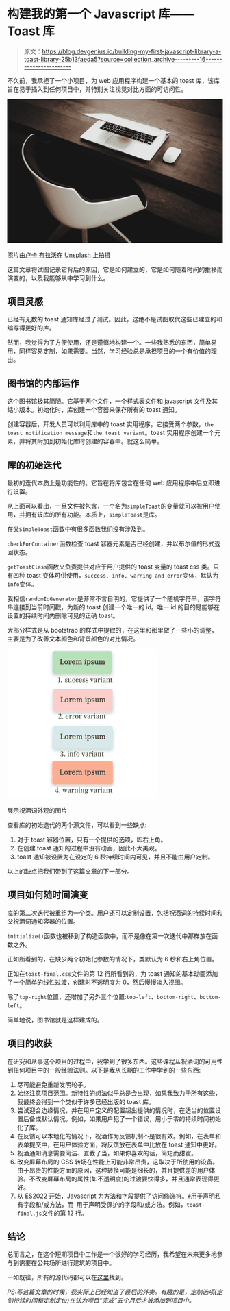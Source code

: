 # 构建我的第一个 Javascript 库——Toast 库

> 原文：<https://blog.devgenius.io/building-my-first-javascript-library-a-toast-library-25b13faeda5?source=collection_archive---------16----------------------->

不久前，我承担了一个小项目，为 web 应用程序构建一个基本的 toast 库，该库旨在易于插入到任何项目中，并特别关注视觉对比方面的可访问性。

![](img/e7a3cfffde847c0f0e1198599c56a09f.png)

照片由[卢卡·布拉沃](https://unsplash.com/@lucabravo?utm_source=medium&utm_medium=referral)在 [Unsplash](https://unsplash.com?utm_source=medium&utm_medium=referral) 上拍摄

这篇文章将试图记录它背后的原因，它是如何建立的，它是如何随着时间的推移而演变的，以及我能够从中学习到什么。

## 项目灵感

已经有无数的 toast 通知库经过了测试。因此，这绝不是试图取代这些已建立的和编写得更好的库。

然而，我觉得为了方便使用，还是谨慎地构建一个。一些我熟悉的东西，简单易用，同样容易定制，如果需要。当然，学习经验总是承担项目的一个有价值的理由。

## 图书馆的内部运作

这个图书馆极其简陋。它基于两个文件，一个样式表文件和 javascript 文件及其缩小版本。初始化时，库创建一个容器来保存所有的 toast 通知。

创建容器后，开发人员可以利用库中的 toast 实用程序，它接受两个参数，`the toast notification message`和`the toast variant`。toast 实用程序创建一个元素，并将其附加到初始化库时创建的容器中。就这么简单。

## 库的初始迭代

最初的迭代本质上是功能性的。它旨在将库包含在任何 web 应用程序中后立即进行设置。

从上面可以看出，一旦文件被包含，一个名为`simpleToast`的变量就可以被用户使用，并拥有该库的所有功能。本质上，`simpleToast`是库。

在父`SimpleToast`函数中有很多函数我们没有涉及到。

`checkForContainer`函数检查 toast 容器元素是否已经创建，并以布尔值的形式返回状态。

`getToastClass`函数又负责提供对应于用户提供的 toast 变量的 toast css 类。只有四种 toast 变体可供使用，`success, info, warning and error`变体，默认为`info`变体。

我相信`randomIdGenerator`是非常不言自明的，它提供了一个随机字符串，该字符串连接到当前时间戳，为新的 toast 创建一个唯一的 id。唯一 id 的目的是能够在设置的持续时间内删除可见的正确 toast。

大部分样式是从 bootstrap 的样式中提取的，在这里和那里做了一些小的调整，主要是为了改善文本颜色和背景颜色的对比情况。

![](img/a05d54d7d4acffe2c56442a273958b70.png)

展示祝酒词外观的图片

查看库的初始迭代的两个源文件，可以看到一些缺点:

1.  对于 toast 容器位置，只有一个提供的选项，即右上角。
2.  在创建 toast 通知的过程中没有动画，因此不太美观。
3.  toast 通知被设置为在设定的 6 秒持续时间内可见，并且不能由用户定制。

以上的缺点把我们带到了这篇文章的下一部分。

## 项目如何随时间演变

库的第二次迭代被重组为一个类。用户还可以定制设置，包括祝酒词的持续时间和父祝酒词通知容器的位置。

`initialize()`函数也被移到了构造函数中，而不是像在第一次迭代中那样放在函数之外。

正如所看到的，在缺少两个初始化参数的情况下，类默认为 6 秒和右上角位置。

正如在`toast-final.css`文件的第 12 行所看到的，为 toast 通知的基本动画添加了一个简单的线性过渡，创建时不透明度为 0，然后慢慢淡入视图。

除了`top-right`位置，还增加了另外三个位置:`top-left`、`bottom-right`、`bottom-left`。

简单地说，图书馆就是这样建成的。

## 项目的收获

在研究和从事这个项目的过程中，我学到了很多东西。这些课程从祝酒词的可用性到任何项目中的一般经验法则。以下是我从长期的工作中学到的一些东西:

1.  尽可能避免重新发明轮子。
2.  始终注意项目范围。新特性的想法似乎总是会出现，如果我致力于所有这些，我最终会得到一个类似于许多已经出版的 toast 库。
3.  尝试迎合边缘情况，并在用户定义的配置超出提供的情况时，在适当的位置设置后备或默认情况。例如，如果用户犯了一个错误，用小于零的持续时间初始化了库。
4.  在反馈可以本地化的情况下，祝酒作为反馈机制不是很有效。例如，在表单和表单提交中，在用户体验方面，将反馈放在表单中比放在 toast 通知中更好。
5.  祝酒通知消息需要简洁、直截了当，如果你喜欢的话，简短而甜蜜。
6.  改变屏幕布局的 CSS 转场在性能上可能非常昂贵，这取决于所使用的设备。由于昂贵的性能方面的原因，这种转换可能是细长的，并且提供差的用户体验。不改变屏幕布局的属性(如不透明度)的过渡要快得多，并且通常表现得更好。
7.  从 ES2022 开始，Javascript 为方法和字段提供了访问修饰符。`#`用于声明私有字段和/或方法，而`_`用于声明受保护的字段和/或方法。例如，`toast-final.js`文件的第 12 行。

## 结论

总而言之，在这个短期项目中工作是一个很好的学习经历，我希望在未来更多地参与到需要在公共场所进行建筑的项目中。

一如既往，所有的源代码都可以在[这里](https://github.com/kiptoo-korir/simple-toast)找到。

**PS:写这篇文章的时候，我实际上已经知道了最后的外卖。有趣的是，定制选项*(定制持续时间和定制定位)*在认为项目“完成”五个月后才被添加到项目中。**